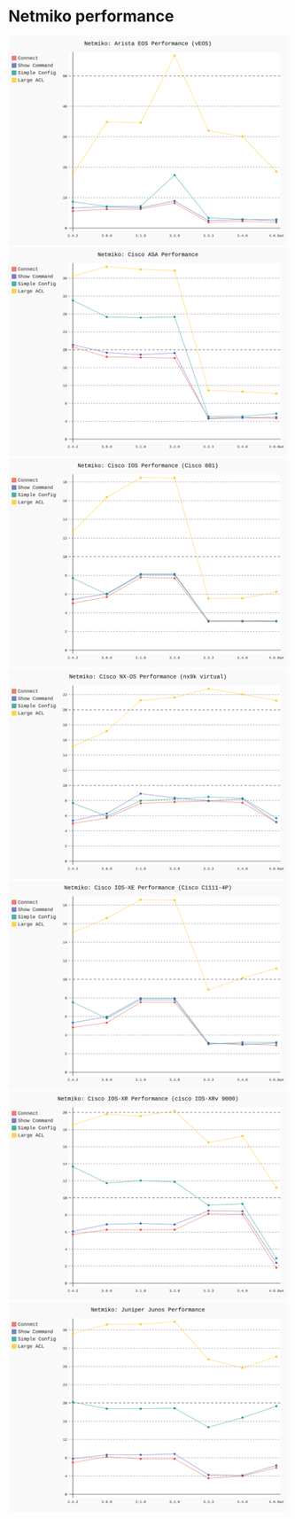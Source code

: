 
# Netmiko performance
![](graphs/netmiko_arista_eos.svg)
![](graphs/netmiko_cisco_asa.svg)
![](graphs/netmiko_cisco_ios.svg)
![](graphs/netmiko_cisco_nxos.svg)
![](graphs/netmiko_cisco_xe.svg)
![](graphs/netmiko_cisco_xr.svg)
![](graphs/netmiko_juniper_junos.svg)